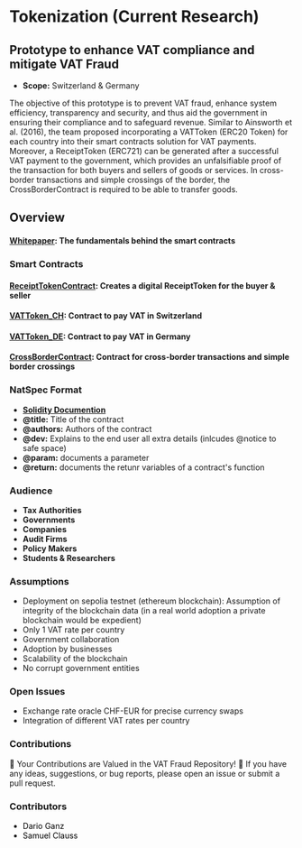 # Tokenization (Current Research)

## Prototype to enhance VAT compliance and mitigate VAT Fraud
- **Scope:** Switzerland & Germany

The objective of this prototype is to prevent VAT fraud, enhance system efficiency, transparency and security, and thus aid the government in ensuring their compliance and to safeguard revenue. Similar to Ainsworth et al. (2016), the team proposed incorporating a VATToken (ERC20 Token) for each country into their smart contracts solution for VAT payments. Moreover, a ReceiptToken (ERC721) can be generated after a successful VAT payment to the government, which provides an unfalsifiable proof of the transaction for both buyers and sellers of goods or services. In cross-border transactions and simple crossings of the border, the CrossBorderContract is required to be able to transfer goods.

## Overview
#### [Whitepaper](Whitepaper.md): The fundamentals behind the smart contracts
### Smart Contracts
#### [ReceiptTokenContract](VAT%20fraud/ReceiptTokenContract.sol): Creates a digital ReceiptToken for the buyer & seller
#### [VATToken_CH](VAT%20fraud/VATToken_CH.sol): Contract to pay VAT in Switzerland
#### [VATToken_DE](VAT%20fraud/VATToken_DE.sol): Contract to pay VAT in Germany
#### [CrossBorderContract](VAT%20fraud/CrossBorderContract.sol): Contract for cross-border transactions and simple border crossings 

### NatSpec Format
- **[Solidity Documention](https://docs.soliditylang.org/en/latest/natspec-format.html)**
- **@title:** Title of the contract
- **@authors:** Authors of the contract
- **@dev:** Explains to the end user all extra details (inlcudes @notice to safe space)
- **@param:** documents a parameter
- **@return:** documents the retunr variables of a contract's function

### Audience
- **Tax Authorities**
- **Governments**
- **Companies**
- **Audit Firms**
- **Policy Makers**
- **Students & Researchers**

### Assumptions
- Deployment on sepolia testnet (ethereum blockchain): Assumption of integrity of the blockchain data (in a real world adoption a private blockchain would be expedient)
- Only 1 VAT rate per country
- Government collaboration
- Adoption by businesses
- Scalability of the blockchain
- No corrupt government entities

### Open Issues
- Exchange rate oracle CHF-EUR for precise currency swaps
- Integration of different VAT rates per country

### Contributions
🌟 Your Contributions are Valued in the VAT Fraud Repository! 🌟
If you have any ideas, suggestions, or bug reports, please open an issue or submit a pull request.

### Contributors
- <a href="https://github.com/darioganz" style="text-decoration: none; color: black;">Dario Ganz</a>
- <a href="https://github.com/SamuelClauss" style="text-decoration: none; color: black;">Samuel Clauss</a>
